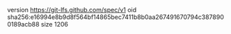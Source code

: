 version https://git-lfs.github.com/spec/v1
oid sha256:e16994e8b9d8f564bf14865bec7411b8b0aa267491670794c3878900189acb88
size 1206
